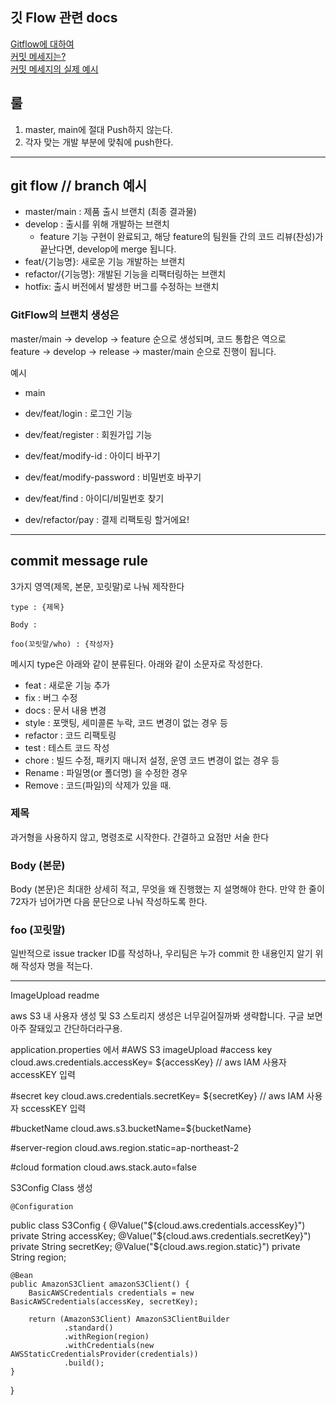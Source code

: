 ## 깃 Flow 관련 docs
[Gitflow에 대하여](https://velog.io/@couchcoding/%EC%B6%A9%EB%8F%8C-%EC%97%86%EB%8A%94-Git%EC%9D%84-%EC%9C%84%ED%95%B4-Git-Flow%EC%97%90-%EB%8C%80%ED%95%B4-%EC%95%8C%EC%95%84%EB%B3%B4%EC%9E%90)   
[커밋 메세지는?](https://puleugo.tistory.com/165)   
[커밋 메세지의 실제 예시](https://github.com/gyoogle/tech-interview-for-developer/blob/master/ETC/Git%20Commit%20Message%20Convention.md)


## 룰
1. master, main에 절대 Push하지 않는다.
2. 각자 맞는 개발 부분에 맞춰에 push한다.

---
## git flow // branch 예시

- master/main : 제품 출시 브랜치 (최종 결과물)
- develop : 출시를 위해 개발하는 브랜치
  - feature 기능 구현이 완료되고, 해당 feature의 팀원들 간의 코드 리뷰(찬성)가 끝난다면, develop에 merge 됩니다.
- feat/{기능명}: 새로운 기능 개발하는 브랜치
- refactor/{기능명}: 개발된 기능을 리팩터링하는 브랜치
- hotfix: 출시 버전에서 발생한 버그를 수정하는 브랜치

### GitFlow의 브랜치 생성은
master/main -> develop -> feature 순으로 생성되며, 코드 통합은 역으로   
feature -> develop -> release -> master/main 순으로 진행이 됩니다.


예시
- main
- dev/feat/login : 로그인 기능
- dev/feat/register : 회원가입 기능
- dev/feat/modify-id : 아이디 바꾸기
- dev/feat/modify-password : 비밀번호 바꾸기
- dev/feat/find : 아이디/비밀번호 찾기

- dev/refactor/pay : 결제 리팩토링 할거에요!

---
## commit message rule
3가지 영역(제목, 본문, 꼬릿말)로 나눠 제작한다
```
type : {제목}

Body : 

foo(꼬릿말/who) : {작성자}
```
메시지 type은 아래와 같이 분류된다. 아래와 같이 소문자로 작성한다.

- feat : 새로운 기능 추가
- fix : 버그 수정
- docs : 문서 내용 변경
- style : 포맷팅, 세미콜론 누락, 코드 변경이 없는 경우 등
- refactor : 코드 리팩토링
- test : 테스트 코드 작성
- chore : 빌드 수정, 패키지 매니저 설정, 운영 코드 변경이 없는 경우 등
- Rename : 파일명(or 폴더명) 을 수정한 경우
- Remove : 코드(파일)의 삭제가 있을 때.

### 제목 
과거형을 사용하지 않고, 명령조로 시작한다.
간결하고 요점만 서술 한다


### Body (본문)
   Body (본문)은 최대한 상세히 적고, 무엇을 왜 진행했는 지 설명해야 한다. 만약 한 줄이 72자가 넘어가면 다음 문단으로 나눠 작성하도록 한다.
   
### foo (꼬릿말)
일반적으로 issue tracker ID를 작성하나, 우리팀은 누가 commit 한 내용인지 알기 위해 작성자 명을 적는다.

--------------------------------------

ImageUpload readme

aws S3 내 사용자 생성 및 S3 스토리지 생성은 너무길어질까봐 생략합니다. 구글 보면 아주 잘돼있고 간단하더라구용.

application.properties 에서
    #AWS S3 imageUpload
#access key
cloud.aws.credentials.accessKey= ${accessKey} // aws IAM 사용자 accessKEY 입력

#secret key
cloud.aws.credentials.secretKey= ${secretKey} // aws IAM 사용자 sccessKEY 입력

#bucketName
cloud.aws.s3.bucketName=${bucketName}

#server-region
cloud.aws.region.static=ap-northeast-2

#cloud formation
cloud.aws.stack.auto=false

S3Config Class 생성

    @Configuration
public class S3Config {
    @Value("${cloud.aws.credentials.accessKey}")
    private String accessKey;
    @Value("${cloud.aws.credentials.secretKey}")
    private String secretKey;
    @Value("${cloud.aws.region.static}")
    private String region;

    @Bean
    public AmazonS3Client amazonS3Client() {
        BasicAWSCredentials credentials = new BasicAWSCredentials(accessKey, secretKey);

        return (AmazonS3Client) AmazonS3ClientBuilder
                .standard()
                .withRegion(region)
                .withCredentials(new AWSStaticCredentialsProvider(credentials))
                .build();
    }
}
